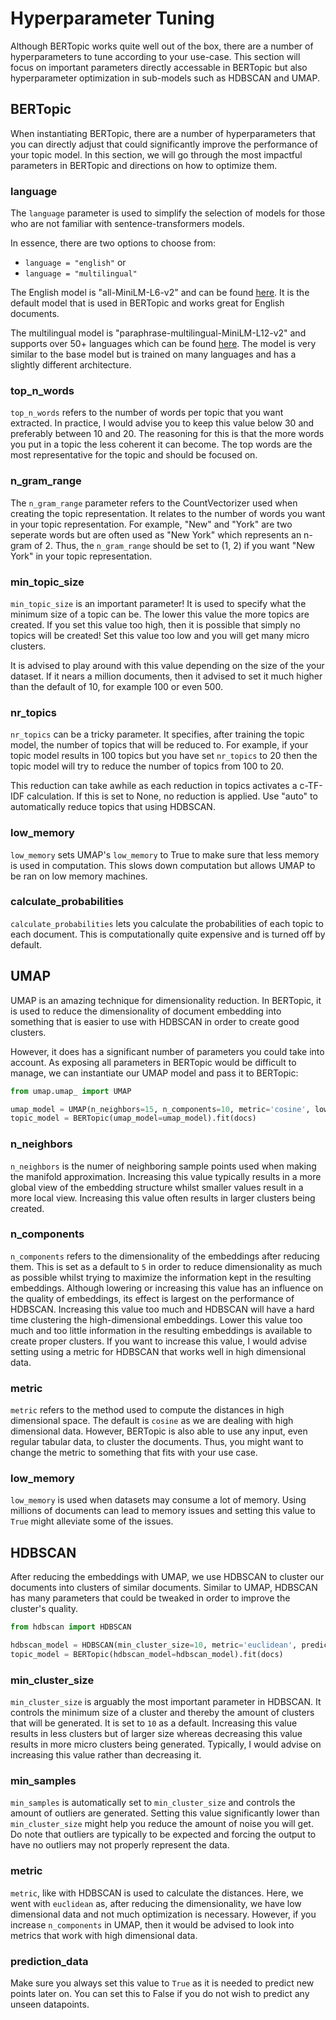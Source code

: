 # Hyperparameter Tuning

Although BERTopic works quite well out of the box, there are a number of hyperparameters to tune according to your use-case. 
This section will focus on important parameters directly accessable in BERTopic but also hyperparameter optimization in sub-models 
such as HDBSCAN and UMAP.

## **BERTopic**

When instantiating BERTopic, there are a number of hyperparameters that you can directly adjust that could significantly improve the performance of your topic model. In this section, we will go through the most impactful parameters in BERTopic and directions on how to optimize them. 

### **language**
The `language` parameter is used to simplify the selection of models for those who are not familiar with sentence-transformers models. 

In essence, there are two options to choose from:  

* `language = "english"` or
* `language = "multilingual"`

The English model is "all-MiniLM-L6-v2" and can be found [here](https://www.sbert.net/docs/pretrained_models.html). It is the default model that is used in BERTopic and works great for English documents. 

The multilingual model is "paraphrase-multilingual-MiniLM-L12-v2" and supports over 50+ languages which can be found [here](https://www.sbert.net/docs/pretrained_models.html). The model is very similar to the base model but is trained on many languages and has a slightly different architecture. 

### **top_n_words**

`top_n_words` refers to the number of words per topic that you want extracted. In practice, I would advise you to keep this value below 30 and preferably between 10 and 20. The reasoning for this is that the more words you put in a topic the less coherent it can become. The top words are the most representative for the topic and should be focused on. 

### **n_gram_range**
The `n_gram_range` parameter refers to the CountVectorizer used when creating the topic representation. It relates to the number of words you want in your topic representation. For example, "New" and "York" are two seperate words but are often used as "New York" which represents an n-gram of 2. Thus, the `n_gram_range` should be set to (1, 2) if you want "New York" in your topic representation. 

### **min_topic_size**
`min_topic_size` is an important parameter! It is used to specify what the minimum size of a topic can be. The lower this value the more topics are created. If you set this value too high, then it is possible that simply no topics will be created! Set this value too low and you will get many micro clusters. 

It is advised to play around with this value depending on the size of the your dataset. If it nears a million documents, then it advised to set it much higher than the default of 10, for example 100 or even 500. 

### **nr_topics**
`nr_topics` can be a tricky parameter. It specifies, after training the topic model, the number of topics that will be reduced to. For example, if your topic model results in 100 topics but you have set `nr_topics` to 20 then the topic model will try to reduce the number of topics from 100 to 20. 

This reduction can take awhile as each reduction in topics activates a c-TF-IDF calculation. If this is set to None, no reduction is applied. Use "auto" to automatically reduce topics that using HDBSCAN.

### **low_memory**
`low_memory` sets UMAP's `low_memory` to True to make sure that less memory is used in computation. This slows down computation but allows UMAP to be ran on low memory machines. 

### **calculate_probabilities**
`calculate_probabilities` lets you calculate the probabilities of each topic to each document. This is computationally quite expensive and is turned off by default. 

## **UMAP**

UMAP is an amazing technique for dimensionality reduction. In BERTopic, it is used to reduce the dimensionality of document embedding into something that is easier to use with HDBSCAN in order to create good clusters.

However, it does has a significant number of parameters you could take into account. As exposing all parameters in BERTopic would be difficult to manage, we can instantiate our UMAP model and pass it to BERTopic:

```python
from umap.umap_ import UMAP

umap_model = UMAP(n_neighbors=15, n_components=10, metric='cosine', low_memory=False)
topic_model = BERTopic(umap_model=umap_model).fit(docs)
```

### **n_neighbors**
`n_neighbors` is the numer of neighboring sample points used when making the manifold approximation. Increasing this value typically results in a 
more global view of the embedding structure whilst smaller values result in a more local view. Increasing this value often results in larger clusters 
being created. 

### **n_components**
`n_components` refers to the dimensionality of the embeddings after reducing them. This is set as a default to `5` in order to reduce dimensionality 
as much as possible whilst trying to maximize the information kept in the resulting embeddings. Although lowering or increasing this value has an influence on the quality of embeddings, its effect is largest on the performance of HDBSCAN. Increasing this value too much and HDBSCAN will have a 
hard time clustering the high-dimensional embeddings. Lower this value too much and too little information in the resulting embeddings is available 
to create proper clusters. If you want to increase this value, I would advise setting using a metric for HDBSCAN that works well in high dimensional data. 

### **metric**
`metric` refers to the method used to compute the distances in high dimensional space. The default is `cosine` as we are dealing with high dimensional data. However, BERTopic is also able to use any input, even regular tabular data, to cluster the documents. Thus, you might want to change the metric 
to something that fits with your use case. 

### **low_memory**
`low_memory` is used when datasets may consume a lot of memory. Using millions of documents can lead to memory issues and setting this value to `True` 
might alleviate some of the issues. 

## **HDBSCAN**
After reducing the embeddings with UMAP, we use HDBSCAN to cluster our documents into clusters of similar documents. Similar to UMAP, HDBSCAN has many parameters that could be tweaked in order to improve the cluster's quality.

```python
from hdbscan import HDBSCAN

hdbscan_model = HDBSCAN(min_cluster_size=10, metric='euclidean', prediction_data=True)
topic_model = BERTopic(hdbscan_model=hdbscan_model).fit(docs)
```

### **min_cluster_size**
`min_cluster_size` is arguably the most important parameter in HDBSCAN. It controls the minimum size of a cluster and thereby the amount of clusters 
that will be generated. It is set to `10` as a default. Increasing this value results in less clusters but of larger size whereas decreasing this value 
results in more micro clusters being generated. Typically, I would advise on increasing this value rather than decreasing it. 

### **min_samples**
`min_samples` is automatically set to `min_cluster_size` and controls the amount of outliers are generated. Setting this value significantly lower than 
`min_cluster_size` might help you reduce the amount of noise you will get. Do note that outliers are typically to be expected and forcing the output 
to have no outliers may not properly represent the data. 

### **metric**
`metric`, like with HDBSCAN is used to calculate the distances. Here, we went with `euclidean` as, after reducing the dimensionality, we have 
low dimensional data and not much optimization is necessary. However, if you increase `n_components` in UMAP, then it would be advised to look into 
metrics that work with high dimensional data. 

### **prediction_data**
Make sure you always set this value to `True` as it is needed to predict new points later on. You can set this to False if you do not wish to predict 
any unseen datapoints. 